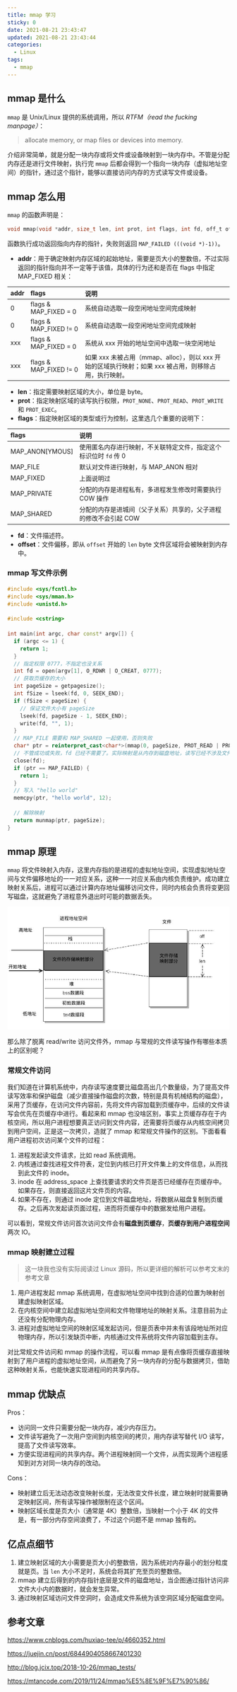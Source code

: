 ```yaml
---
title: mmap 学习
sticky: 0
date: 2021-08-21 23:43:47
updated: 2021-08-21 23:43:44
categories:
  - Linux
tags:
  - mmap
---
```



## mmap 是什么

`mmap` 是 Unix/Linux 提供的系统调用，所以 *RTFM（read the fucking manpage）*：

> allocate memory, or map files or devices into memory.

介绍非常简单，就是分配一块内存或将文件或设备映射到一块内存中。不管是分配内存还是进行文件映射，执行完 `mmap` 后都会得到一个指向一块内存（虚拟地址空间）的指针，通过这个指针，能够以直接访问内存的方式读写文件或设备。


## mmap 怎么用

`mmap` 的函数声明是：

```c
void mmap(void *addr, size_t len, int prot, int flags, int fd, off_t offset)
```

函数执行成功返回指向内存的指针，失败则返回 `MAP_FAILED (((void *)-1))`。

- **addr**：用于确定映射内存区域的起始地址，需要是页大小的整数倍，不过实际返回的指针指向并不一定等于该值，具体的行为还和是否在 flags 中指定 MAP_FIXED 相关：

| addr | flags                 | 说明        |
|:-----|:----------------------|:-----------|
|0     | flags & MAP_FIXED = 0 | 系统自动选取一段空闲地址空间完成映射 |
|0     | flags & MAP_FIXED != 0| 系统自动选取一段空闲地址空间完成映射 |
|xxx   | flags & MAP_FIXED = 0 | 系统从 xxx 开始的地址空间中选取一块空闲地址 |
|xxx   | flags & MAP_FIXED != 0| 如果 xxx 未被占用（mmap、alloc），则以 xxx 开始的区域执行映射；如果 xxx 被占用，则移除占用，执行映射。|

- **len**：指定需要映射区域的大小，单位是 byte。
- **prot**：指定映射区域的读写执行权限，`PROT_NONE`、`PROT_READ`、`PROT_WRITE` 和 `PROT_EXEC`。
- **flags**：指定映射区域的类型或行为控制，这里选几个重要的说明下：

| flags         | 说明                  |
|:--------------|:---------------------|
|MAP_ANON[YMOUS]| 使用匿名内存进行映射，不关联特定文件，指定这个标识位时 `fd` 传 0 |
|MAP_FILE       | 默认对文件进行映射，与 MAP_ANON 相对 |
|MAP_FIXED      | 上面说明过 |
|MAP_PRIVATE    | 分配的内存是进程私有，多进程发生修改时需要执行 COW 操作 |
|MAP_SHARED     | 分配的内存是进城间（父子关系）共享的，父子进程的修改不会引起 COW |

- **fd**：文件描述符。
- **offset**：文件偏移，即从 `offset` 开始的 `len` byte 文件区域将会被映射到内存中。

### mmap 写文件示例

```c++
#include <sys/fcntl.h>
#include <sys/mman.h>
#include <unistd.h>

#include <cstring>

int main(int argc, char const* argv[]) {
  if (argc <= 1) {
    return 1;
  }
  // 指定权限 0777，不指定也没关系
  int fd = open(argv[1], O_RDWR | O_CREAT, 0777);
  // 获取页缓存的大小
  int pageSize = getpagesize();
  int fSize = lseek(fd, 0, SEEK_END);
  if (fSize < pageSize) {
    // 保证文件大小有 pageSize
    lseek(fd, pageSize - 1, SEEK_END);
    write(fd, "", 1);
  }
  // MAP_FILE 需要和 MAP_SHARED 一起使用，否则失败
  char* ptr = reinterpret_cast<char*>(mmap(0, pageSize, PROT_READ | PROT_WRITE, MAP_FILE | MAP_SHARED, fd, 0));
  // 不管成功或失败，fd 已经不需要了。实际映射是从内存到磁盘地址，读写已经不涉及文件概念了
  close(fd);
  if (ptr == MAP_FAILED) {
    return 1;
  }
  // 写入 "hello world"
  memcpy(ptr, "hello world", 12);

  // 解除映射
  return munmap(ptr, pageSize);
}
```

## mmap 原理

`mmap` 将文件映射入内存，这里内存指的是进程的虚拟地址空间，实现虚拟地址空间与文件偏移地址的一一对应关系，这种一一对应关系由内核负责维护。成功建立映射关系后，进程可以通过计算内存地址偏移访问文件，同时内核会负责将变更回写磁盘，这就避免了进程意外退出时可能的数据丢失。

![映射关系](../../img/linux/va_mapping.png)

那么除了脱离 read/write 访问文件外，mmap 与常规的文件读写操作有哪些本质上的区别呢？

### 常规文件访问

我们知道在计算机系统中，内存读写速度要比磁盘高出几个数量级，为了提高文件读写效率和保护磁盘（减少直接操作磁盘的次数，特别是具有机械结构的磁盘），采用了页缓存，在访问文件内容前，先将文件内容加载到页缓存中，后续的文件读写会优先在页缓存中进行。看起来和 mmap 也没啥区别，事实上页缓存存在于内核空间，所以用户进程想要真正访问到文件内容，还需要将页缓存从内核空间拷贝到用户空间，正是这一次拷贝，造就了 mmap 和常规文件操作的区别。下面看看用户进程初次访问某个文件的过程：

1. 进程发起读文件请求，比如 read 系统调用。
2. 内核通过查找进程文件符表，定位到内核已打开文件集上的文件信息，从而找到此文件的 inode。
3. inode 在 address_space 上查找要请求的文件页是否已经缓存在页缓存中。如果存在，则直接返回这片文件页的内容。
4. 如果不存在，则通过 inode 定位到文件磁盘地址，将数据从磁盘复制到页缓存。之后再次发起读页面过程，进而将页缓存中的数据发给用户进程。

可以看到，常规文件访问首次访问文件会有**磁盘到页缓存**，**页缓存到用户进程空间**两次 IO。

### mmap 映射建立过程

> 这一块我也没有实际阅读过 Linux 源码，所以更详细的解析可以参考文末的参考文章

1. 用户进程发起 mmap 系统调用，在虚拟地址空间中找到合适的位置为映射创建虚拟映射区域。
2. 在内核空间中建立起虚拟地址空间和文件物理地址的映射关系。注意目前为止还没有分配物理内存。
3. 进程对虚拟地址空间的映射区域发起访问，但是页表中并未有该段地址所对应物理内存，所以引发缺页中断，内核通过文件系统将文件内容加载到主存。


对比常规文件访问和 mmap 的操作流程，可以看 mmap 是有点像将页缓存直接映射到了用户进程的虚拟地址空间，从而避免了另一块内存的分配与数据拷贝，借助这种映射关系，也能快速实现进程间的共享内存。

## mmap 优缺点

Pros：
- 访问同一文件只需要分配一块内存，减少内存压力。
- 文件读写避免了一次用户空间到内核空间的拷贝，用内存读写替代 I/O 读写，提高了文件读写效率。
- 方便实现进程间的共享内存。两个进程映射同一个文件，从而实现两个进程感知到对方对同一块内存的改动。

Cons：
- 映射建立后无法动态改变映射长度，无法改变文件长度，建立映射时就需要确定映射区间，所有读写操作被限制在这个区间。
- 映射区域长度是页大小（通常是 4K）整数倍，当映射一个小于 4K 的文件是，有一部分内存空间浪费了，不过这个问题不是 mmap 独有的。


## 亿点点细节

1. 建立映射区域的大小需要是页大小的整数倍，因为系统对内存最小的划分粒度就是页。当 `len` 大小不足时，系统会将其扩充至页的整数倍。
2. mmap 建立后得到的内存指针底层是文件的磁盘地址，当企图通过指针访问非文件大小内的数据时，就会发生异常。
3. 通过映射区域访问文件空洞时，会造成文件系统为该空洞区域分配磁盘空间。


## 参考文章

https://www.cnblogs.com/huxiao-tee/p/4660352.html

https://juejin.cn/post/6844904058667401230

http://blog.jcix.top/2018-10-26/mmap_tests/

https://mtancode.com/2019/11/24/mmap%E5%8E%9F%E7%90%86/
